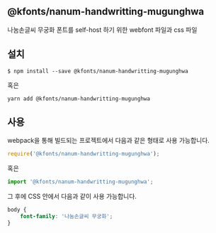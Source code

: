 
@kfonts/nanum-handwritting-mugunghwa
---------------------

나눔손글씨 무궁화 폰트를 self-host 하기 위한 webfont 파일과 css 파일

설치
----

```
$ npm install --save @kfonts/nanum-handwritting-mugunghwa
```

혹은

```
yarn add @kfonts/nanum-handwritting-mugunghwa
```

사용
----

webpack을 통해 빌드되는 프로젝트에서 다음과 같은 형태로 사용 가능합니다.

```js
require('@kfonts/nanum-handwritting-mugunghwa');
```

혹은

```js
import '@kfonts/nanum-handwritting-mugunghwa';
```

그 후에 CSS 안에서 다음과 같이 사용 가능합니다.

```css
body {
    font-family: '나눔손글씨 무궁화';
}
```
